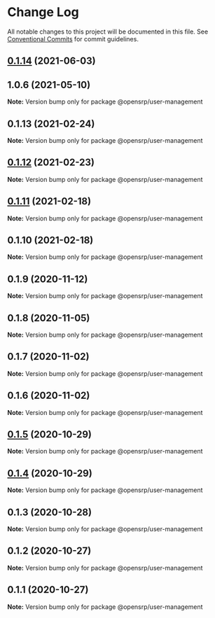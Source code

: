 # Change Log

All notable changes to this project will be documented in this file.
See [Conventional Commits](https://conventionalcommits.org) for commit guidelines.

## [0.1.14](https://github.com/OpenSRP/web/compare/@opensrp/user-management@0.1.13...@opensrp/user-management@0.1.14) (2021-06-03)

## 1.0.6 (2021-05-10)

**Note:** Version bump only for package @opensrp/user-management

## 0.1.13 (2021-02-24)

**Note:** Version bump only for package @opensrp/user-management

## [0.1.12](https://github.com/OpenSRP/web/compare/@opensrp/user-management@0.1.11...@opensrp/user-management@0.1.12) (2021-02-23)

**Note:** Version bump only for package @opensrp/user-management

## [0.1.11](https://github.com/OpenSRP/web/compare/@opensrp/user-management@0.1.10...@opensrp/user-management@0.1.11) (2021-02-18)

**Note:** Version bump only for package @opensrp/user-management

## 0.1.10 (2021-02-18)

**Note:** Version bump only for package @opensrp/user-management

## 0.1.9 (2020-11-12)

**Note:** Version bump only for package @opensrp/user-management

## 0.1.8 (2020-11-05)

**Note:** Version bump only for package @opensrp/user-management

## 0.1.7 (2020-11-02)

**Note:** Version bump only for package @opensrp/user-management

## 0.1.6 (2020-11-02)

**Note:** Version bump only for package @opensrp/user-management

## [0.1.5](https://github.com/OpenSRP/web/compare/@opensrp/user-management@0.1.4...@opensrp/user-management@0.1.5) (2020-10-29)

**Note:** Version bump only for package @opensrp/user-management

## [0.1.4](https://github.com/OpenSRP/web/compare/@opensrp/user-management@0.1.3...@opensrp/user-management@0.1.4) (2020-10-29)

**Note:** Version bump only for package @opensrp/user-management

## 0.1.3 (2020-10-28)

**Note:** Version bump only for package @opensrp/user-management

## 0.1.2 (2020-10-27)

**Note:** Version bump only for package @opensrp/user-management

## 0.1.1 (2020-10-27)

**Note:** Version bump only for package @opensrp/user-management
